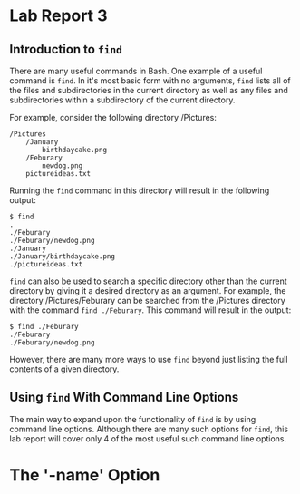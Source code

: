 # Lab Report 3
## Introduction to `find`
There are many useful commands in Bash. One example of a useful command is `find`. In it's most basic form with no arguments, `find` lists all of the files and subdirectories in the current directory as well as any files and subdirectories within a subdirectory of the current directory.

For example, consider the following directory /Pictures:

```
/Pictures
    /January
        birthdaycake.png
    /Feburary
        newdog.png
    pictureideas.txt
```

Running the `find` command in this directory will result in the following output:
```
$ find
.
./Feburary
./Feburary/newdog.png
./January
./January/birthdaycake.png
./pictureideas.txt
```

`find` can also be used to search a specific directory other than the current directory by giving it a desired directory as an argument. For example, the directory /Pictures/Feburary can be searched from the /Pictures directory with the command `find ./Feburary`. This command will result in the output:

```
$ find ./Feburary
./Feburary
./Feburary/newdog.png
```
However, there are many more ways to use `find` beyond just listing the full contents of a given directory.

## Using `find` With Command Line Options

The main way to expand upon the functionality of `find` is by using command line options. Although there are many such options for `find`, this lab report will cover only 4 of the most useful such command line options.

# The '-name' Option
